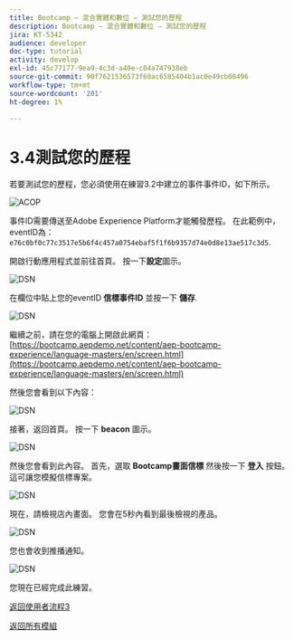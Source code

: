 ```yaml
---
title: Bootcamp — 混合實體和數位 — 測試您的歷程
description: Bootcamp — 混合實體和數位 — 測試您的歷程
jira: KT-5342
audience: developer
doc-type: tutorial
activity: develop
exl-id: 45c77177-9ea9-4c3d-a40e-c04a747938eb
source-git-commit: 90f7621536573f60ac6585404b1ac0e49cb08496
workflow-type: tm+mt
source-wordcount: '201'
ht-degree: 1%

---
```


# 3.4測試您的歷程

若要測試您的歷程，您必須使用在練習3.2中建立的事件事件ID，如下所示。

![ACOP](./images/payloadeventID.png)

事件ID需要傳送至Adobe Experience Platform才能觸發歷程。 在此範例中，eventID為：
`e76c0bf0c77c3517e5b6f4c457a0754ebaf5f1f6b9357d74e0d8e13ae517c3d5`.

開啟行動應用程式並前往首頁。 按一下&#x200B;**設定**&#x200B;圖示。

![DSN](./images/appsett.png)

在欄位中貼上您的eventID **信標事件ID** 並按一下 **儲存**.

![DSN](./images/beacon1.png)

繼續之前，請在您的電腦上開啟此網頁： [https://bootcamp.aepdemo.net/content/aep-bootcamp-experience/language-masters/en/screen.html](https://bootcamp.aepdemo.net/content/aep-bootcamp-experience/language-masters/en/screen.html)

然後您會看到以下內容：

![DSN](./images/screen1.png)

接著，返回首頁。 按一下 **beacon** 圖示。

![DSN](./images/app23.png)

然後您會看到此內容。 首先，選取 **Bootcamp畫面信標** 然後按一下 **登入** 按鈕。 這可讓您模擬信標專案。

![DSN](./images/app21.png)

現在，請檢視店內畫面。 您會在5秒內看到最後檢視的產品。

![DSN](./images/beacon3.png)

您也會收到推播通知。

![DSN](./images/beacon2.png)

您現在已經完成此練習。

[返回使用者流程3](./uc3.md)

[返回所有模組](../../overview.md)
